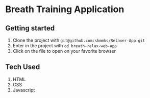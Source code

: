 # Breath Training Application

## Getting started

1. Clone the project with `git@github.com:skmmks/Relaxer-App.git`
2. Enter in the project with `cd breath-relax-web-app`
3. Click on the file to open on your favorite browser

## Tech Used 
1. HTML
2. CSS
3. Javascript
